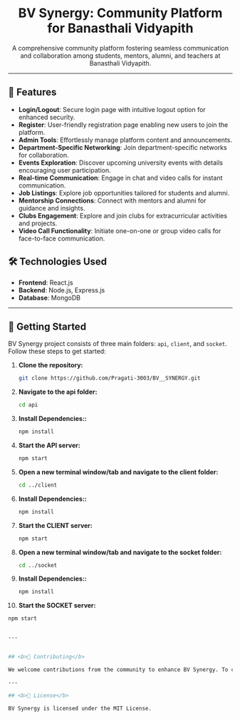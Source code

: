 <!-- BV Synergy: Community Platform for Banasthali Vidyapith -->
<h1 align="center">BV Synergy: Community Platform for Banasthali Vidyapith</h1>


<p align="center">
  A comprehensive community platform fostering seamless communication and collaboration among students, mentors, alumni, and teachers at Banasthali Vidyapith.
</p>

---

## 🚀 Features

- **Login/Logout**: Secure login page with intuitive logout option for enhanced security.
- **Register**: User-friendly registration page enabling new users to join the platform.
- **Admin Tools**: Effortlessly manage platform content and announcements.
- **Department-Specific Networking**: Join department-specific networks for collaboration.
- **Events Exploration**: Discover upcoming university events with details encouraging user participation.
- **Real-time Communication**: Engage in chat and video calls for instant communication.
- **Job Listings**: Explore job opportunities tailored for students and alumni.
- **Mentorship Connections**: Connect with mentors and alumni for guidance and insights.
- **Clubs Engagement**: Explore and join clubs for extracurricular activities and projects.
- **Video Call Functionality**: Initiate one-on-one or group video calls for face-to-face communication.

## 🛠️ Technologies Used

- **Frontend**: React.js
- **Backend**: Node.js, Express.js
- **Database**: MongoDB

---

## 🌟 Getting Started

BV Synergy project consists of three main folders: `api`, `client`, and `socket`. Follow these steps to get started:

1. **Clone the repository:**
   ```sh
   git clone https://github.com/Pragati-3003/BV__SYNERGY.git

2. **Navigate to the api folder:**
   ```sh
   cd api

3. **Install Dependencies::**
   ```sh
   npm install
   
4. **Start the API server:**
   ```sh
   npm start
   
5. **Open a new terminal window/tab and navigate to the client folder:**
   ```sh
   cd ../client
   
6. **Install Dependencies::**
   ```sh
   npm install
   
7. **Start the CLIENT server:**
   ```sh
   npm start

8. **Open a new terminal window/tab and navigate to the socket folder:**
   ```sh
   cd ../socket
   
9. **Install Dependencies::**
   ```sh
   npm install
   
10. **Start the SOCKET server:**
   ```sh
   npm start


---


## <b>🤝 Contributing</b>

We welcome contributions from the community to enhance BV Synergy. To contribute, please fork the repository and submit pull requests with your proposed changes.

---

## <b>📝 License</b>

BV Synergy is licensed under the MIT License.

